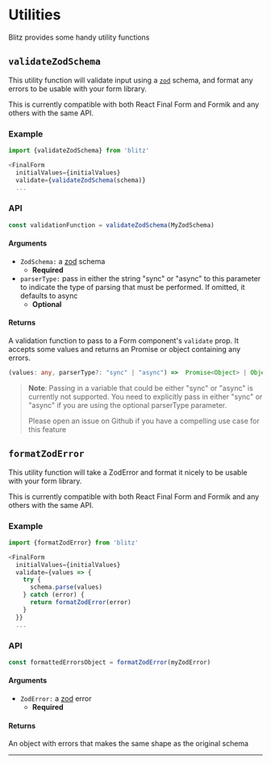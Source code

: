 # Utilities



Blitz provides some handy utility functions

## `validateZodSchema`

This utility function will validate input using a
[`zod`](https://github.com/colinhacks/zod) schema, and format any errors
to be usable with your form library.

This is currently compatible with both React Final Form and Formik and any
others with the same API.

### Example


```typescript
import {validateZodSchema} from 'blitz'

<FinalForm
  initialValues={initialValues}
  validate={validateZodSchema(schema)}
  ...
```
### API


```typescript
const validationFunction = validateZodSchema(MyZodSchema)
```
#### Arguments

* `ZodSchema:` a [zod](https://github.com/colinhacks/zod) schema
	+ **Required**
* `parserType:` pass in either the string "sync" or "async" to this
parameter to indicate the type of parsing that must be performed. If
omitted, it defaults to async
	+ **Optional**

#### Returns

A validation function to pass to a Form component's `validate` prop. It
accepts some values and returns an Promise or object containing any
errors.


```typescript
(values: any, parserType?: "sync" | "async") =>  Promise<Object> | Object
```

> **Note**: Passing in a variable that could be either "sync" or "async"
> is currently not supported. You need to explicitly pass in either "sync"
> or "async" if you are using the optional parserType parameter.
> 
> Please open an issue on Github if you have a compelling use case for
> this feature
> 
> 

## `formatZodError`

This utility function will take a ZodError and format it nicely to be
usable with your form library.

This is currently compatible with both React Final Form and Formik and any
others with the same API.

### Example


```typescript
import {formatZodError} from 'blitz'

<FinalForm
  initialValues={initialValues}
  validate={values => {
    try {
      schema.parse(values)
    } catch (error) {
      return formatZodError(error)
    }
  }}
  ...
```
### API


```typescript
const formattedErrorsObject = formatZodError(myZodError)
```
#### Arguments

* `ZodError:` a [zod](https://github.com/colinhacks/zod) error
	+ **Required**

#### Returns

An object with errors that makes the same shape as the original schema



---

